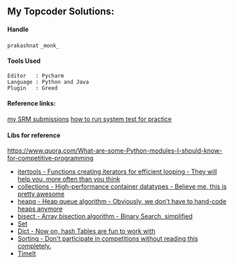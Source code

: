## My Topcoder Solutions:

#### Handle
`prakashnat`
`_monk_`

#### Tools Used
```
Editor   : Pycharm
Language : Python and Java
Plugin   : Greed
```

#### Reference links:
[my SRM submissions](https://www.topcoder.com/members/prakashnat/details/?track=DATA_SCIENCE&subTrack=SRM&tab=Past%20srm)
[how to run system test for practice](https://www.productivecsharp.com/2016/05/verify-top-coder-solution-system-tests/)

#### Libs for reference
https://www.quora.com/What-are-some-Python-modules-I-should-know-for-competitive-programming
* [itertools - Functions creating iterators for efficient looping - They will help you, more often than you think](https://docs.python.org/2/library/itertools.html)
* [collections - High-performance container datatypes - Believe me, this is pretty awesome](https://docs.python.org/2/library/collections.html)
* [heapq - Heap queue algorithm - Obviously, we don't have to hand-code heaps anymore](https://docs.python.org/2/library/heapq.html)
* [bisect - Array bisection algorithm - Binary Search, simplified](https://docs.python.org/2/library/bisect.html)
* [Set](https://docs.python.org/2/library/stdtypes.html#set)
* [Dict - Now on, hash Tables are fun to work with](https://docs.python.org/2/library/stdtypes.html#mapping-types-dict)
* [Sorting - Don't participate in competitions without reading this completely.](https://wiki.python.org/moin/HowTo/Sorting)
* [TimeIt](https://docs.python.org/2/library/timeit.html#module-timeit)
